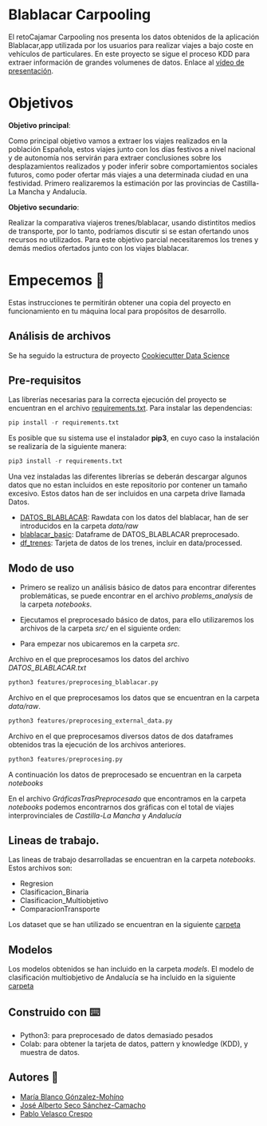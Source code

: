 # Blablacar Carpooling
El retoCajamar Carpooling nos presenta los datos obtenidos de la aplicación Blablacar,app utilizada por los usuarios para realizar viajes a bajo coste en vehículos de particulares.
En este proyecto se sigue el proceso KDD para extraer información de grandes volumenes de datos.
Enlace al [vídeo de presentación](https://youtu.be/T_w8pqMtP_s).

# Objetivos
**Objetivo principal**:

Como principal objetivo vamos a extraer los  viajes realizados en la población Española, estos viajes junto con los días festivos a nivel nacional y de autonomía nos servirán para extraer conclusiones sobre los desplazamientos realizados y poder inferir sobre comportamientos sociales futuros, como poder ofertar más viajes a una determinada ciudad en una festividad. Primero realizaremos la estimación por las provincias de Castilla-La Mancha y Andalucía.

**Objetivo secundario**:

Realizar la comparativa viajeros trenes/blablacar, usando distintitos medios de transporte, por lo tanto, podríamos discutir si se estan ofertando unos recursos no utilizados. Para este objetivo parcial necesitaremos los trenes y demás medios ofertados junto con los viajes blablacar.

# Empecemos :rocket:

Estas instrucciones te permitirán obtener una copia del proyecto en funcionamiento en tu máquina local para propósitos de desarrollo.

## Análisis de archivos

Se ha seguido la estructura de proyecto [Cookiecutter Data Science](https://drivendata.github.io/cookiecutter-data-science/)

## Pre-requisitos

Las librerías necesarias para la correcta ejecución del proyecto se encuentran en el archivo [requirements.txt](https://github.com/JoseAlbertoSeco/MineriaDatos/blob/main/requirements.txt).
Para instalar las dependencias:

```python
pip install -r requirements.txt
```
Es posible que su sistema use el instalador **pip3**, en cuyo caso la instalación se realizaría de la siguiente manera:

```python
pip3 install -r requirements.txt
```

Una vez instaladas las diferentes librerías se deberán descargar algunos datos que no estan incluidos en este repositorio por contener un tamaño excesivo.
Estos datos han de ser incluidos en una carpeta drive llamada Datos.
* [DATOS_BLABLACAR](https://drive.google.com/file/d/1X3OAsvt03Rv9cEcW0KOcrA6ZjwBIV94Q/view?usp=sharing): Rawdata con los datos del blablacar, han de ser introducidos en la carpeta *data/raw*
* [blablacar_basic](https://drive.google.com/file/d/1XYfVdHCcOCy-p40fjcKi0b6N6x6z7awh/view?usp=sharing): Dataframe de DATOS_BLABLACAR preprocesado.
* [df_trenes](https://drive.google.com/file/d/1uOb10sr_1bdtHfCOpHUQQZe6engoqawz/view?usp=sharing): Tarjeta de datos de los trenes, incluir en data/processed.

## Modo de uso
- Primero se realizo un análisis básico de datos para encontrar diferentes problemáticas, se puede encontrar en el archivo *problems_analysis* de la carpeta *notebooks*.
- Ejecutamos el preprocesado básico de datos, para ello utilizaremos los archivos de la carpeta *src/* en el siguiente orden:

- Para empezar nos ubicaremos en la carpeta *src*.

Archivo en el que preprocesamos los datos del archivo *DATOS_BLABLACAR.txt*
```python
python3 features/preprocesing_blablacar.py
```

Archivo en el que preprocesamos los datos que se encuentran en la carpeta *data/raw*.
```python
python3 features/preprocesing_external_data.py
```

Archivo en el que preprocesamos diversos datos de dos dataframes obtenidos tras la ejecución de los archivos anteriores.
```python
python3 features/preprocesing.py
```

A continuación los datos de preprocesado se encuentran en la carpeta *notebooks*

En el archivo *GráficasTrasPreprocesado* que encontramos en la carpeta *notebooks* podemos encontrarnos dos gráficas con el total de viajes interprovinciales de _Castilla-La Mancha_ y _Andalucía_

## Lineas de trabajo.
Las lineas de trabajo desarrolladas se encuentran en la carpeta *notebooks*. Estos archivos son:
* Regresion
* Clasificacion_Binaria
* Clasificacion_Multiobjetivo
* ComparacionTransporte

Los dataset que se han utilizado se encuentran en la siguiente [carpeta](https://drive.google.com/drive/folders/10ElkZ_vYOs5R0q4pKDEeIf4bphgYK-ED?usp=sharing)

## Modelos
Los modelos obtenidos se han incluido en la carpeta *models*. El modelo de clasificación multiobjetivo de Andalucía se ha incluido en la siguiente [carpeta](https://drive.google.com/drive/folders/10ElkZ_vYOs5R0q4pKDEeIf4bphgYK-ED?usp=sharing)

## Construido con :keyboard:

* Python3: para preprocesado de datos demasiado pesados
* Colab: para obtener la tarjeta de datos, pattern y knowledge (KDD), y muestra de datos.

## Autores :pencil:

* [María Blanco Gónzalez-Mohíno](https://github.com/MariaBlancoGonzalez/)
* [José Alberto Seco Sánchez-Camacho](https://github.com/JoseAlbertoSeco/)
* [Pablo Velasco Crespo](https://github.com/PabloVelascoCrespo/)
